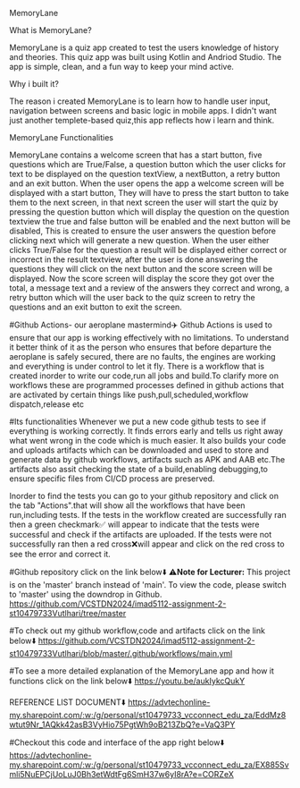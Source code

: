 MemoryLane

What is MemoryLane?

MemoryLane is a quiz app created to test the users knowledge of history and theories. This quiz app was built using Kotlin and Andriod Studio.
The app is simple, clean, and a fun way to keep your mind active. 

Why i built it?

The reason i created MemoryLane is to learn how to handle user input, navigation between 
screens and basic logic in mobile apps. I didn't want just another templete-based quiz,this app reflects how i learn and think.

MemoryLane Functionalities

MemoryLane contains a welcome screen that has a start button, five questions which are True/False, a question button which the user clicks for text to be displayed on the question textView,
a nextButton, a retry button and an exit button. When the user opens the app a welcome screen will be displayed with a start button, They will have to press the start button to take them to the next
screen, in that next screen the user will start the quiz by pressing the question button which will display the question on the question textview the true and false button will be enabled and the next button 
will be disabled, This is created to ensure the user answers the question before clicking next which will generate a new question. When the user either clicks True/False for the question a result will be displayed
either correct or incorrect in the result textview, after the user is done answering the questions they will click on the next button and the score screen will be displayed. Now the score screen will display the score they got over the total, a message text and a review of the answers they correct and wrong, a retry button which will the user back to the quiz screen to retry the questions and an exit button to exit the screen.

#Github Actions- our aeroplane mastermind✈️
Github Actions is used to ensure that our app is working effectively with no limitations.
To understand it better think of it as the person who ensures that before departure the aeroplane is safely secured, there are no faults, the engines are working and everything is under control to let it fly.
There is a workflow that is created inorder to write our code,run all jobs and build.To clarify more on workflows these are programmed processes defined in github actions that are activated by certain things like push,pull,scheduled,workflow dispatch,release etc

#Its functionalities
Whenever we put a new code github tests to see if everything is working correctly.
It finds errors early and tells us right away what went wrong in the code which is much easier.
It also builds your code and uploads artifacts which can be downloaded and used to store and generate data by github workflows, artifacts such as APK and AAB etc.The artifacts also assit checking the state of a build,enabling debugging,to ensure specific files from CI/CD process are preserved.

Inorder to find the tests you can go to your github repository and click on the tab "Actions".that will show all the workflows that have been run,including tests.
If the tests in the workflow created are successfully ran then a green checkmark✅ will appear to indicate that the tests were successful and check if the artifacts are uploaded.
If the tests were not successfully ran then a red cross❌will appear and click on the red cross to see the error and correct it.

#Github repository click on the link below⬇️
⚠️**Note for Lecturer:**
This project is on the 'master' branch instead of 'main'.
To view the code, please switch to 'master' using the downdrop in Github.
https://github.com/VCSTDN2024/imad5112-assignment-2-st10479733Vutlhari/tree/master


#To check out my github workflow,code and artifacts click on the link below⬇️
https://github.com/VCSTDN2024/imad5112-assignment-2-st10479733Vutlhari/blob/master/.github/workflows/main.yml

#To see a more detailed explanation of the MemoryLane app and how it functions click on the link below⬇️
https://youtu.be/aukIykcQukY

REFERENCE LIST DOCUMENT⬇️
https://advtechonline-my.sharepoint.com/:w:/g/personal/st10479733_vcconnect_edu_za/EddMz8wtut9Nr_1AQkk42asB3VyHio75PgtWh9oB213ZbQ?e=VaQ3PY

#Checkout this code and interface of the app right below⬇️
https://advtechonline-my.sharepoint.com/:w:/g/personal/st10479733_vcconnect_edu_za/EX885Svmli5NuEPCjUoLuJ0Bh3etWdtFg6SmH37w6yI8rA?e=CORZeX



